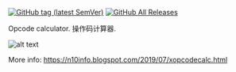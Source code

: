 [![GitHub tag (latest SemVer)](https://img.shields.io/github/tag/horsicq/XOpcodeCalc.svg)](https://github.com/horsicq/XOpcodeCalc/releases)
[![GitHub All Releases](https://img.shields.io/github/downloads/horsicq/XOpcodeCalc/total.svg)](https://github.com/horsicq/XOpcodeCalc/releases)

Opcode calculator.
操作码计算器.

![alt text](https://github.com/jha334201553/XOpcodeCalc/raw/master/screenshot_gui.jpg "Screenshot gui")

More info: https://n10info.blogspot.com/2019/07/xopcodecalc.html
